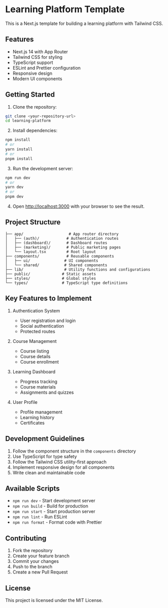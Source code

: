 # Learning Platform Template

This is a Next.js template for building a learning platform with Tailwind CSS.

## Features

- Next.js 14 with App Router
- Tailwind CSS for styling
- TypeScript support
- ESLint and Prettier configuration
- Responsive design
- Modern UI components

## Getting Started

1. Clone the repository:
```bash
git clone <your-repository-url>
cd learning-platform
```

2. Install dependencies:
```bash
npm install
# or
yarn install
# or
pnpm install
```

3. Run the development server:
```bash
npm run dev
# or
yarn dev
# or
pnpm dev
```

4. Open [http://localhost:3000](http://localhost:3000) with your browser to see the result.

## Project Structure

```
├── app/                    # App router directory
│   ├── (auth)/            # Authentication routes
│   ├── (dashboard)/       # Dashboard routes
│   ├── (marketing)/       # Public marketing pages
│   └── layout.tsx         # Root layout
├── components/            # Reusable components
│   ├── ui/               # UI components
│   └── shared/           # Shared components
├── lib/                  # Utility functions and configurations
├── public/              # Static assets
├── styles/              # Global styles
└── types/               # TypeScript type definitions
```

## Key Features to Implement

1. Authentication System
   - User registration and login
   - Social authentication
   - Protected routes

2. Course Management
   - Course listing
   - Course details
   - Course enrollment

3. Learning Dashboard
   - Progress tracking
   - Course materials
   - Assignments and quizzes

4. User Profile
   - Profile management
   - Learning history
   - Certificates

## Development Guidelines

1. Follow the component structure in the `components` directory
2. Use TypeScript for type safety
3. Follow the Tailwind CSS utility-first approach
4. Implement responsive design for all components
5. Write clean and maintainable code

## Available Scripts

- `npm run dev` - Start development server
- `npm run build` - Build for production
- `npm run start` - Start production server
- `npm run lint` - Run ESLint
- `npm run format` - Format code with Prettier

## Contributing

1. Fork the repository
2. Create your feature branch
3. Commit your changes
4. Push to the branch
5. Create a new Pull Request

## License

This project is licensed under the MIT License.